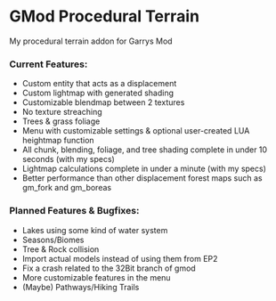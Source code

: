 # GMod Procedural Terrain
My procedural terrain addon for Garrys Mod

### Current Features: 
- Custom entity that acts as a displacement
- Custom lightmap with generated shading
- Customizable blendmap between 2 textures
- No texture streaching
- Trees & grass foliage
- Menu with customizable settings & optional user-created LUA heightmap function
- All chunk, blending, foliage, and tree shading complete in under 10 seconds (with my specs)
- Lightmap calculations complete in under a minute (with my specs)
- Better performance than other displacement forest maps such as gm_fork and gm_boreas

### Planned Features & Bugfixes:
- Lakes using some kind of water system
- Seasons/Biomes
- Tree & Rock collision
- Import actual models instead of using them from EP2
- Fix a crash related to the 32Bit branch of gmod
- More customizable features in the menu
- (Maybe) Pathways/Hiking Trails
